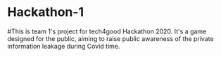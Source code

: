 # Hackathon-1
#This is team 1's project for tech4good Hackathon 2020. It's a game designed for the public, aiming to raise public awareness of the private information leakage during Covid time.
